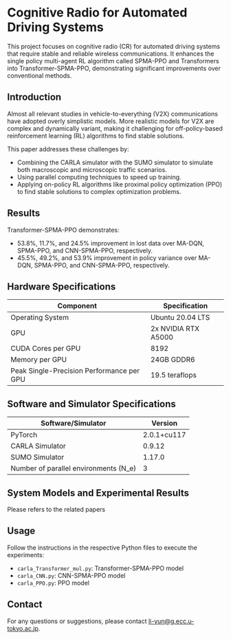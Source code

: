 # Cognitive Radio for Automated Driving Systems

This project focuses on cognitive radio (CR) for automated driving systems that require stable and reliable wireless communications. It enhances the single policy multi-agent RL algorithm called SPMA-PPO and Transformers into Transformer-SPMA-PPO, demonstrating significant improvements over conventional methods.

## Introduction

Almost all relevant studies in vehicle-to-everything (V2X) communications have adopted overly simplistic models. More realistic models for V2X are complex and dynamically variant, making it challenging for off-policy-based reinforcement learning (RL) algorithms to find stable solutions.

This paper addresses these challenges by:
- Combining the CARLA simulator with the SUMO simulator to simulate both macroscopic and microscopic traffic scenarios.
- Using parallel computing techniques to speed up training.
- Applying on-policy RL algorithms like proximal policy optimization (PPO) to find stable solutions to complex optimization problems.

## Results

Transformer-SPMA-PPO demonstrates:
- 53.8%, 11.7%, and 24.5% improvement in lost data over MA-DQN, SPMA-PPO, and CNN-SPMA-PPO, respectively.
- 45.5%, 49.2%, and 53.9% improvement in policy variance over MA-DQN, SPMA-PPO, and CNN-SPMA-PPO, respectively.

## Hardware Specifications

| **Component**                                   | **Specification**          |
|-------------------------------------------------|----------------------------|
| Operating System                                | Ubuntu 20.04 LTS           |
| GPU                                             | 2x NVIDIA RTX A5000        |
| CUDA Cores per GPU                              | 8192                       |
| Memory per GPU                                  | 24GB GDDR6                 |
| Peak Single-Precision Performance per GPU       | 19.5 teraflops             |

## Software and Simulator Specifications

| **Software/Simulator**                          | **Version**                |
|-------------------------------------------------|----------------------------|
| PyTorch                                         | 2.0.1+cu117                |
| CARLA Simulator                                 | 0.9.12                     |
| SUMO Simulator                                  | 1.17.0                     |
| Number of parallel environments \(N_e\)         | 3                          |

## System Models and Experimental Results

Please refers to the related papers

## Usage

Follow the instructions in the respective Python files to execute the experiments:
- `carla_Transformer_mul.py`: Transformer-SPMA-PPO model
- `carla_CNN.py`: CNN-SPMA-PPO model
- `carla_PPO.py`: PPO model

## Contact

For any questions or suggestions, please contact [li-yun@g.ecc.u-tokyo.ac.jp](mailto:liyun0607@outlook.com).
